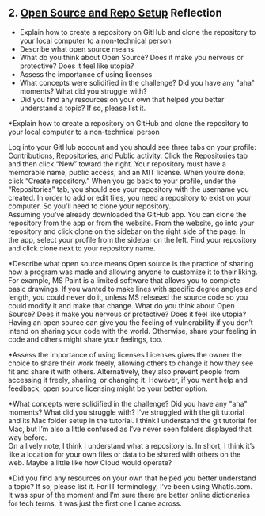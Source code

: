 ## 2. [Open Source and Repo Setup](2_set_up_repo/readme.md) Reflection

* Explain how to create a repository on GitHub and clone the repository to your local computer to a non-technical person
* Describe what open source means
* What do you think about Open Source? Does it make you nervous or protective? Does it feel like utopia?
* Assess the importance of using licenses
* What concepts were solidified in the challenge? Did you have any "aha" moments? What did you struggle with?
* Did you find any resources on your own that helped you better understand a topic? If so, please list it.

<!-- Add your reflection here. Remove the comment markers -->

*Explain how to create a repository on GitHub and clone the repository to your local computer to a non-technical person

Log into your GitHub account and you should see three tabs on your profile: Contributions, Repositories, and Public activity.  Click the Repositories tab and then click “New” toward the right.  Your repository must have a memorable name, public access, and an MIT license.  When you’re done, click “Create repository.”
When you go back to your profile, under the “Repositories” tab, you should see your repository with the username you created.  In order to add or edit files, you need a repository to exist on your computer.  So you’ll need to clone your repository.  
Assuming you’ve already downloaded the GitHub app.  You can clone the repository from the app or from the website.  From the website, go into your repository and click clone on the sidebar on the right side of the page.  In the app, select your profile from the sidebar on the left.  Find your repository and click clone next to your repository name.

*Describe what open source means
Open source is the practice of sharing how a program was made and allowing anyone to customize it to their liking.  For example, MS Paint is a limited software that allows you to complete basic drawings.  If you wanted to make lines with specific degree angles and length, you could never do it, unless MS released the source code so you could modify it and make that change.
What do you think about Open Source? Does it make you nervous or protective? Does it feel like utopia?
Having an open source can give you the feeling of vulnerability if you don’t intend on sharing your code with the world.  Otherwise, share your feeling in code and others might share your feelings, too.

*Assess the importance of using licenses
Licenses gives the owner the choice to share their work freely, allowing others to change it how they see fit and share it with others.  Alternatively, they also prevent people from accessing it freely, sharing, or changing it.  However, if you want help and feedback, open source licensing might be your better option.

*What concepts were solidified in the challenge? Did you have any "aha" moments? What did you struggle with?
I’ve struggled with the git tutorial and its Mac folder setup in the tutorial.  I think I understand the git tutorial for Mac, but I’m also a little confused as I’ve never seen folders displayed that way before.   
On a lively note, I think I understand what a repository is. In short, I think it’s like a location for your own files or data to be shared with others on the web.  Maybe a little like how Cloud would operate?

*Did you find any resources on your own that helped you better understand a topic? If so, please list it.
For IT terminology, I’ve been using WhatIs.com.  It was spur of the moment and I’m sure there are better online dictionaries for tech terms, it was just the first one I came across.
